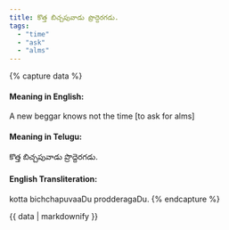 ```yaml
---
title: కొత్త బిచ్చపువాడు ప్రొద్దెరగడు.
tags:
  - "time"
  - "ask"
  - "alms"
---
```


{% capture data %}
#### Meaning in English:
A new beggar knows not the time [to ask for alms]

#### Meaning in Telugu:
కొత్త బిచ్చపువాడు ప్రొద్దెరగడు.

#### English Transliteration:
kotta bichchapuvaaDu prodderagaDu.
{% endcapture %}

<div class="notice">{{ data | markdownify }}</div>

